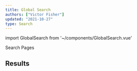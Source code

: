 ```yaml
---
title: Global Search
authors: ["Victor Fisher"]
updated: "2021-10-27"
type: Search
---
```


import GlobalSearch from '~/components/GlobalSearch.vue'

<g-link to="/search">Search Pages</g-link>

## Results

<GlobalSearch />
